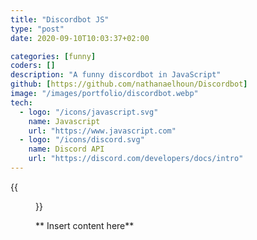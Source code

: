 ```yaml
---
title: "Discordbot JS"
type: "post"
date: 2020-09-10T10:03:37+02:00

categories: [funny]
coders: []
description: "A funny discordbot in JavaScript"
github: [https://github.com/nathanaelhoun/Discordbot]
image: "/images/portfolio/discordbot.webp"
tech:
  - logo: "/icons/javascript.svg"
    name: Javascript
    url: "https://www.javascript.com"
  - logo: "/icons/discord.svg"
    name: Discord API
    url: "https://discord.com/developers/docs/intro"
---
```


{{<figure src="/images/portfolio/discordbot.webp" alt="Discordbot screenshot in action">}}

** Insert content here**
